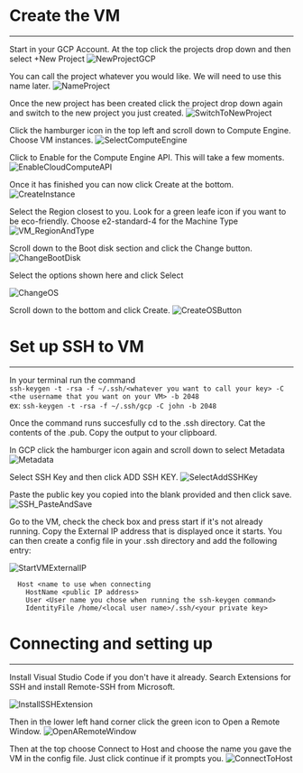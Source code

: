 # Create the VM
---
Start in your GCP Account. At the top click the projects drop down and then select +New Project
![NewProjectGCP](https://user-images.githubusercontent.com/7443591/160303897-0491326d-90c5-4be2-8189-1347c0d1955a.png)<br>

You can call the project whatever you would like. We will need to use this name later.
![NameProject](https://user-images.githubusercontent.com/7443591/160303944-c85df7fd-3d34-4e09-80fa-690cec7f274a.png)<br>

Once the new project has been created click the project drop down again and switch to the new project you just created.
![SwitchToNewProject](https://user-images.githubusercontent.com/7443591/160303955-10725499-016a-49a0-a75e-2d2a172af1c0.png)<br>

Click the hamburger icon in the top left and scroll down to Compute Engine. Choose VM instances.
![SelectComputeEngine](https://user-images.githubusercontent.com/7443591/160303984-5d5d2f1a-5375-446c-b3de-162c10f59b16.png)<br>

Click to Enable for the Compute Engine API. This will take a few moments.
![EnableCloudComputeAPI](https://user-images.githubusercontent.com/7443591/160304015-1359de1b-d1f5-45cf-b1af-29f50c365e44.png)<br>

Once it has finished you can now click Create at the bottom. 
![CreateInstance](https://user-images.githubusercontent.com/7443591/160304046-1b12ad3a-f0e4-4a81-ab03-2478ab03c3ec.png)<br>

Select the Region closest to you. Look for a green leafe icon if you want to be eco-friendly. Choose e2-standard-4 for the Machine Type
![VM_RegionAndType](https://user-images.githubusercontent.com/7443591/160304100-7b788c40-f5a9-401f-b341-96c95791a802.png)<br>

Scroll down to the Boot disk section and click the Change button. 
![ChangeBootDisk](https://user-images.githubusercontent.com/7443591/160304137-b76e369c-6718-4567-be4c-4f2f685adbd7.png)<br>

Select the options shown here and click Select

![ChangeOS](https://user-images.githubusercontent.com/7443591/160304150-d4e7ea43-8ab5-4a9f-ad5f-87bb2aa9f2c1.png)<br>

Scroll down to the bottom and click Create. 
![CreateOSButton](https://user-images.githubusercontent.com/7443591/160304196-94dc834c-0d76-493e-8011-b6d5c190c4d5.png)<br>


# Set up SSH to VM
---
In your terminal run the command<br>
```ssh-keygen -t -rsa -f ~/.ssh/<whatever you want to call your key> -C <the username that you want on your VM> -b 2048```
<br>
ex:
```ssh-keygen -t -rsa -f ~/.ssh/gcp -C john -b 2048```

Once the command runs succesfully cd to the .ssh directory. Cat the contents of the <whatever you called your key>.pub. Copy the output to your clipboard.

In GCP click the hamburger icon again and scroll down to select Metadata
![Metadata](https://user-images.githubusercontent.com/7443591/160304715-63365049-f62c-4ad0-beef-48571a2abfb5.png)<br>
  
Select SSH Key and then click ADD SSH KEY.
![SelectAddSSHKey](https://user-images.githubusercontent.com/7443591/160304738-c1859228-b734-49eb-a68c-a0c7b1fd21b5.png)<br>
  
Paste the public key you copied into the blank provided and then click save.
![SSH_PasteAndSave](https://user-images.githubusercontent.com/7443591/160304842-5f4a2d15-51fc-48e3-92dc-1ae49b8ec3c2.png)

Go to the VM, check the check box and press start if it's not already running. Copy the External IP address that is displayed once it starts. You can then create a config file in your .ssh directory and add the following entry:<br>


![StartVMExternalIP](https://user-images.githubusercontent.com/7443591/160305325-562a85f4-a079-424a-99d9-2f716cb7ca41.png)

  
```
  Host <name to use when connecting
    HostName <public IP address>
    User <User name you chose when running the ssh-keygen command>
    IdentityFile /home/<local user name>/.ssh/<your private key>
```

# Connecting and setting up
---
Install Visual Studio Code if you don't have it already. Search Extensions for SSH and install Remote-SSH from Microsoft.
  
![InstallSSHExtension](https://user-images.githubusercontent.com/7443591/160305404-99508aa5-82fd-46a1-9e09-c1061a5f378d.png)<br>
  
  
Then in the lower left hand corner click the green icon to Open a Remote Window.
![OpenARemoteWindow](https://user-images.githubusercontent.com/7443591/160305492-d771aee3-3c50-4790-b9e1-e9f0a89109ad.png)<br>
  

Then at the top choose Connect to Host and choose the name you gave the VM in the config file. Just click continue if it prompts you.
![ConnectToHost](https://user-images.githubusercontent.com/7443591/160305604-eeef8024-b846-46f9-8cd0-ee4eb394d9be.png)




